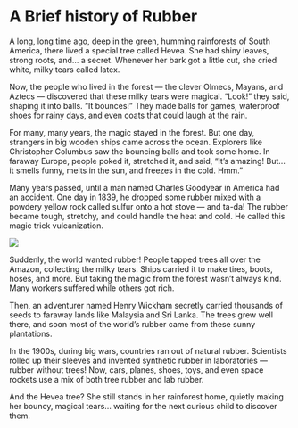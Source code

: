 # A Brief history of Rubber

A long, long time ago, deep in the green, humming rainforests of South America, there lived a special tree called Hevea. She had shiny leaves, strong roots, and… a secret.
Whenever her bark got a little cut, she cried white, milky tears called latex.

Now, the people who lived in the forest — the clever Olmecs, Mayans, and Aztecs — discovered that these milky tears were magical.
“Look!” they said, shaping it into balls. “It bounces!”
They made balls for games, waterproof shoes for rainy days, and even coats that could laugh at the rain.

For many, many years, the magic stayed in the forest.
But one day, strangers in big wooden ships came across the ocean. Explorers like Christopher Columbus saw the bouncing balls and took some home.
In faraway Europe, people poked it, stretched it, and said,
“It’s amazing! But… it smells funny, melts in the sun, and freezes in the cold. Hmm.”

Many years passed, until a man named Charles Goodyear in America had an accident.
One day in 1839, he dropped some rubber mixed with a powdery yellow rock called sulfur onto a hot stove — and ta-da!
The rubber became tough, stretchy, and could handle the heat and cold. He called this magic trick vulcanization.

![](https://i.imgur.com/Z5kA6vc.png)

Suddenly, the world wanted rubber!
People tapped trees all over the Amazon, collecting the milky tears. Ships carried it to make tires, boots, hoses, and more.
But taking the magic from the forest wasn’t always kind. Many workers suffered while others got rich.

Then, an adventurer named Henry Wickham secretly carried thousands of seeds to faraway lands like Malaysia and Sri Lanka.
The trees grew well there, and soon most of the world’s rubber came from these sunny plantations.

In the 1900s, during big wars, countries ran out of natural rubber. Scientists rolled up their sleeves and invented synthetic rubber in laboratories — rubber without trees!
Now, cars, planes, shoes, toys, and even space rockets use a mix of both tree rubber and lab rubber.

And the Hevea tree? She still stands in her rainforest home, quietly making her bouncy, magical tears… waiting for the next curious child to discover them.
